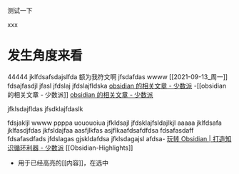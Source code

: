 测试一下

xxx
# 发生角度来看
44444
jklfdsafsdajslfda
额为我符文啊
jfsdafdas
wwww [[2021-09-13_周一]]
fdsajfasdjl
jfasl
jfdslaj
jfdslajfldska
[obsidian 的相关文章 - 少数派](https://sspai.com/search/post/obsidian)
-[[obsidian 的相关文章 - 少数派]] [obsidian 的相关文章 - 少数派](https://sspai.com/search/post/obsidian)

jfklsdajfldas
jfsdklajfdaslk

fdsjakljl
wwww
ppppa
uououoiua
jfkldsajl
jfdsklajfsldajlkjl
aaaaa
jklfdsafa
jklfasdjfdas
jkfsldajfaa
aasfjlkfas
asjflkaafdsafdfdsa
fdsafasdaff
fdsafasdfads
jfdslagas
gjskldafdsa
jfklsdagajsl
afdsa-   [玩转 Obsidian | 打造知识循环利器 - 少数派](https://sspai.com/post/62414) [[Obsidian-Highlights]]

-   用于已经高亮的[[内容]]，在选中